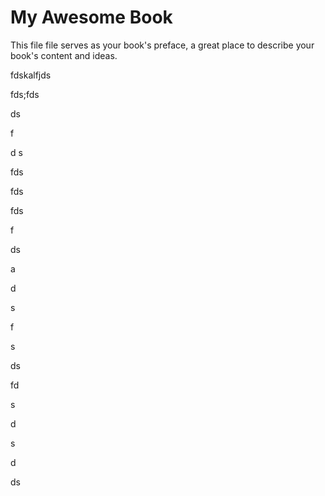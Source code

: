 # My Awesome Book

This file file serves as your book's preface, a great place to describe your book's content and ideas.

fdskalfjds

fds;fds

ds

f

d s



fds

fds





fds









f

ds





a

d

s

f

s

ds

fd

s

d

s

d

ds

